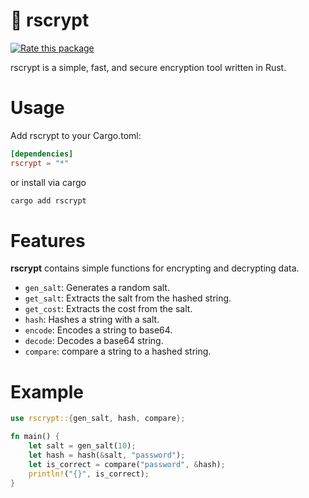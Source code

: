 # 🔑 rscrypt

[![Rate this package](https://badges.openbase.com/rust/rating/rscrypt.svg?style=openbase&token=DXzSYfymfIyxGQ7pnKTwNfu6L/6K/eL/yFVW09TDw8o=)](https://openbase.com/rust/rscrypt?utm_source=embedded&utm_medium=badge&utm_campaign=rate-badge)

rscrypt is a simple, fast, and secure encryption tool written in Rust.

# Usage

Add rscrypt to your Cargo.toml:

```toml
[dependencies]
rscrypt = "*"
```

or install via cargo

```bash
cargo add rscrypt
```

# Features

**rscrypt** contains simple functions for encrypting and decrypting data.

- `gen_salt`: Generates a random salt.
- `get_salt`: Extracts the salt from the hashed string.
- `get_cost`: Extracts the cost from the salt.
- `hash`: Hashes a string with a salt.
- `encode`: Encodes a string to base64.
- `decode`: Decodes a base64 string.
- `compare`: compare a string to a hashed string.

# Example

```rust
use rscrypt::{gen_salt, hash, compare};

fn main() {
    let salt = gen_salt(10);
    let hash = hash(&salt, "password");
    let is_correct = compare("password", &hash);
    println!("{}", is_correct);
}
```
